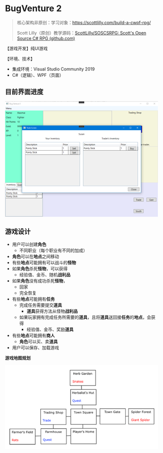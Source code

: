 # BugVenture 2

> 核心架构非原创：学习对象：https://scottlilly.com/build-a-cwpf-rpg/
>
> Scott Lilly（原创）教学源码：[ScottLilly/SOSCSRPG: Scott's Open Source C# RPG (github.com)](https://github.com/ScottLilly/SOSCSRPG)

【游戏开发】纯UI游戏

【环境、技术】

- 集成环境：Visual Studio Community 2019
- C#（逻辑）、WPF（页面）

## 目前界面进度

<img src="./README.pngs/Screenshots/20210224-4.png" alt="Lastest Screenshot" style="zoom:75%;" />

## 游戏设计

- 用户可以创建**角色**
  - 不同职业（每个职业有不同的加成）
- **角色**可以在**地点**之间移动
- 有些**地点**可能拥有可以战斗的**怪物**
- 如果**角色**杀死**怪物**，可以获得
  - 经验值、金币、随机**战利品**
- 如果**角色**没有成功杀死**怪物**，
  - 回家
  - 完全恢复
- 有些**地点**可能拥有**任务**
  - 完成任务需要提交**道具**
    - **道具**获得方法从怪物**战利品**
  - 如果玩家拥有完成任务所需要的**道具**，且将**道具**送回接**任务**的**地点**，会获得
    - 经验值、金币、奖励**道具**
- 有些**地点**可能拥有**商人**
  - **角色**可以买、卖**道具**
- 用户可以保存、加载游戏

**游戏地图规划**

![游戏地图规划](./README.pngs/WPFGameWorld.png)
